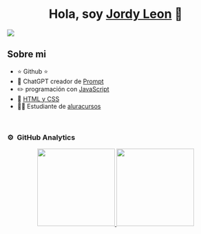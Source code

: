<div align="center">
<h1 align="center">Hola, soy <a href="">Jordy Leon</a> 👋</h1>
</div>

<img src="https://i.imgur.com/Tr2AzTa.png">


## Sobre mi

- ⭐ Github ⭐ 
- 🎥 ChatGPT creador de [Prompt](https://chatgpt.com/)
- ✏️ programación con [JavaScript](https://developer.mozilla.org/es/docs/Web/JavaScript)
- 📗 [HTML y CSS](https://es.khanacademy.org/computing/computer-programming/html-css#:~:text=HTML%20es%20el%20lenguaje%20de,%2C%20fuente%2C%20dise%C3%B1o%20y%20m%C3%A1s.)
- 🧑‍🏫 Estudiante de [aluracursos](https://www.aluracursos.com/)
<br>


### ⚙️ &nbsp;GitHub Analytics

<p align="center">
<a href="[https://github.com/poseidonct27]">
  <img height="180em" src="https://github-readme-stats-eight-theta.vercel.app/api?username=ArisGuimera&show_icons=true&theme=algolia&include_all_commits=true&count_private=true"/>
  <img height="180em" src="https://github-readme-stats-eight-theta.vercel.app/api/top-langs/?username=ArisGuimera&layout=compact&langs_count=8&theme=algolia"/>
</a>
</p>
